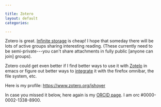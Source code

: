 ```yaml
---

title: Zotero
layout: default
categories: 

---
```


Zotero is great.
[Infinite storage] is cheap!
I hope that someday there will be lots of active groups sharing
interesting reading.
(These currently need to be semi-private---you can't share attachments
in fully public [anyone can join] groups).

Zotero could get even better if I find better ways to use it with
[Zotelo] in emacs or figure out better ways to [integrate] it with the
firefox omnibar, the file system, etc.

Here is my profile:
https://www.zotero.org/jshoyer

In case you missed it below, here again is my [ORCID page].
I am orc #0000-0002-1338-8900.

[ORCID page]: http://orcid.org/0000-0002-1338-8900
[Infinite storage]: https://www.zotero.org/support/storage
[Zotelo]: https://github.com/vitoshka/zotelo
[integrate]: https://forums.zotero.org/discussion/34183/search-library-directly-from-firefox-location-bar/#Item_1
